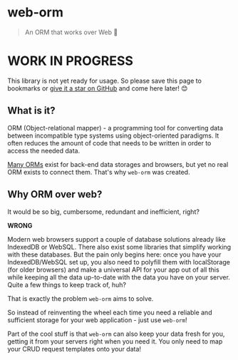 # web-orm
> An ORM that works over Web 💪

# WORK IN PROGRESS

This library is not yet ready for usage. So please save this page to bookmarks or [give it a star on GitHub](https://github.com/KazanExpress/web-orm) and come here later! 😊

## What is it?

ORM (Object-relational mapper) - a programming tool for converting data between incompatible type systems using object-oriented paradigms. It often reduces the amount of code that needs to be written in order to access the needed data.

[Many ORMs](https://github.com/search?q=ORM) exist for back-end data storages and browsers, but yet no real ORM exists to connect them. That's why `web-orm` was created.

## Why ORM over web?

It would be so big, cumbersome, redundant and inefficient, right?

**WRONG**

Modern web browsers support a couple of database solutions already like IndexedDB or WebSQL. There also exist some libraries that simplify working with these databases. But the pain only begins here: once you have your IndexedDB/WebSQL set up, you also need to polyfill them with localStorage (for older browsers) and make a universal API for your app out of all this while keeping all the data up-to-date with the data you have on your server. Quite a few things to keep track of, huh?

That is exactly the problem `web-orm` aims to solve.

So instead of reinventing the wheel each time you need a reliable and sufficient storage for your web application - just use `web-orm`!

Part of the cool stuff is that `web-orm` can also keep your data fresh for you, getting it from your servers right when you need it. You only need to map your CRUD request templates onto your data!
